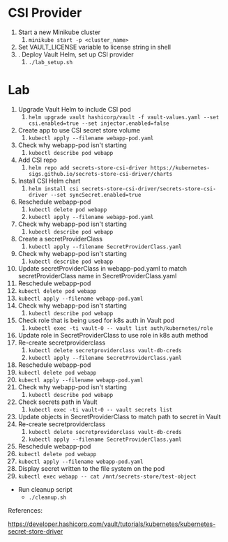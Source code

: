# CSI Provider

1. Start a new Minikube cluster
   1. `minikube start -p <cluster_name>`
2. Set VAULT_LICENSE variable to license string in shell
3. . Deploy Vault Helm, set up CSI provider
   1. `./lab_setup.sh`

# Lab

1. Upgrade Vault Helm to include CSI pod
   1. `helm upgrade vault hashicorp/vault -f vault-values.yaml --set csi.enabled=true --set injector.enabled=false`
2. Create app to use CSI secret store volume
   1. `kubectl apply --filename webapp-pod.yaml`
3. Check why webapp-pod isn't starting
   1. `kubectl describe pod webapp`
4. Add CSI repo
   1. `helm repo add secrets-store-csi-driver https://kubernetes-sigs.github.io/secrets-store-csi-driver/charts`
5. Install CSI Helm chart
   1. `helm install csi secrets-store-csi-driver/secrets-store-csi-driver --set syncSecret.enabled=true`
6. Reschedule webapp-pod
   1. `kubectl delete pod webapp`
   2. `kubectl apply --filename webapp-pod.yaml`
7. Check why webapp-pod isn't starting
   1. `kubectl describe pod webapp`
8. Create a secretProviderClass
   1. `kubectl apply --filename SecretProviderClass.yaml`
9. Check why webapp-pod isn't starting
   1. `kubectl describe pod webapp`
10. Update secretProviderClass in webapp-pod.yaml to match secretProviderClass name in SecretProviderClass.yaml
11. Reschedule webapp-pod
   1. `kubectl delete pod webapp`
   2. `kubectl apply --filename webapp-pod.yaml`
12. Check why webapp-pod isn't starting
    1.  `kubectl describe pod webapp`
13. Check role that is being used for k8s auth in Vault pod
    1.  `kubectl exec -ti vault-0 -- vault list auth/kubernetes/role`
14. Update role in SecretProviderClass to use role in k8s auth method
15. Re-create secretproviderclass
    1.  `kubectl delete secretproviderclass vault-db-creds`
    2.  `kubectl apply --filename SecretProviderClass.yaml`
16. Reschedule webapp-pod
   1. `kubectl delete pod webapp`
   2. `kubectl apply --filename webapp-pod.yaml`
17. Check why webapp-pod isn't starting
    1.  `kubectl describe pod webapp`
18. Check secrets path in Vault
    1.  `kubectl exec -ti vault-0 -- vault secrets list`
19. Update objects in SecretProviderClass to match path to secret in Vault
20. Re-create secretproviderclass
    1.  `kubectl delete secretproviderclass vault-db-creds`
    2.  `kubectl apply --filename SecretProviderClass.yaml`
21. Reschedule webapp-pod
   1. `kubectl delete pod webapp`
   2. `kubectl apply --filename webapp-pod.yaml`
22. Display secret written to the file system on the pod
   1. `kubectl exec webapp -- cat /mnt/secrets-store/test-object`

* Run cleanup script
  * `./cleanup.sh`

References:

https://developer.hashicorp.com/vault/tutorials/kubernetes/kubernetes-secret-store-driver
